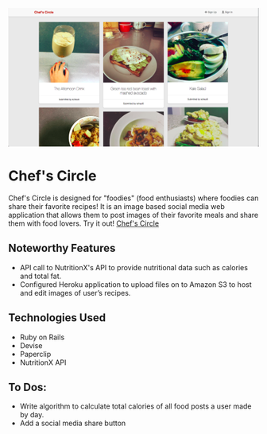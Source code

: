 ![alt tag](/cc.png)
# Chef's Circle
Chef's Circle is designed for "foodies" (food enthusiasts) where foodies can share their favorite recipes! It is an image based social media web application that allows them to post images of their favorite meals and share them with food lovers. Try it out! [Chef's Circle](https://secure-reaches-71746.herokuapp.com/ "Chef's Circle")

## Noteworthy Features
* API call to NutritionX's API to provide nutritional data such as calories and total fat.
* Configured Heroku application to upload files on to Amazon S3 to host and edit images of user’s recipes.

## Technologies Used
* Ruby on Rails
* Devise
* Paperclip
* NutritionX API

## To Dos:
* Write algorithm to calculate total calories of all food posts a user made by day.
* Add a social media share button
